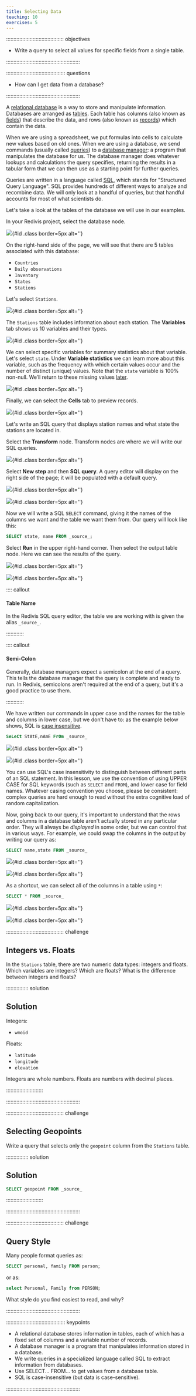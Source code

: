 ```yaml
---
title: Selecting Data
teaching: 10
exercises: 5
---
```


::::::::::::::::::::::::::::::::::::::: objectives


- Write a query to select all values for specific fields from a single table.

::::::::::::::::::::::::::::::::::::::::::::::::::

:::::::::::::::::::::::::::::::::::::::: questions

- How can I get data from a database?

::::::::::::::::::::::::::::::::::::::::::::::::::

A [relational database](../learners/reference.md#relational-database)
is a way to store and manipulate information.
Databases are arranged as [tables](../learners/reference.md#table).
Each table has columns (also known as [fields](../learners/reference.md#fields)) that describe the data,
and rows (also known as [records](../learners/reference.md#record)) which contain the data.

When we are using a spreadsheet,
we put formulas into cells to calculate new values based on old ones.
When we are using a database,
we send commands
(usually called [queries](../learners/reference.md#query))
to a [database manager](../learners/reference.md#database-manager):
a program that manipulates the database for us.
The database manager does whatever lookups and calculations the query specifies,
returning the results in a tabular form
that we can then use as a starting point for further queries.

Queries are written in a language called [SQL](../learners/reference.md#sql),
which stands for "Structured Query Language".
SQL provides hundreds of different ways to analyze and recombine data.
We will only look at a handful of queries,
but that handful accounts for most of what scientists do.


Let's take a look at the tables of the database we will use in our examples.

In your Redivis project, select the database node.

![](fig/02.1_database_node.png){#id .class border=5px alt=''}

On the right-hand side of the page, we will see that there are 5 tables associated with this database:

- `Countries`
- `Daily observations`
- `Inventory`
- `States`
- `Stations`

Let's select `Stations`.

![](fig/02.2_select_stations.png){#id .class border=5px alt=''}

The `Stations` table includes information about each station. The **Variables** tab shows us 10 variables and their types. 


![](fig/02.3_variables_tab.png){#id .class border=5px alt=''}



We can select specific variables for summary statistics about that variable. Let's select `state`. Under **Variable statistics** we can learn more about this variable, such as the frequency with which certain values occur and the number of distinct (unique) values. Note that the `state` variable is 100% non-null. We’ll return to these missing values [later](05-null.md).

![](fig/02.4_summary_statistics.png){#id .class border=5px alt=''}

Finally, we can select the **Cells** tab to preview records.

![](fig/02.5_cells_tab.png){#id .class border=5px alt=''}

Let's write an SQL query that displays station names and what state the stations are located in.

Select the **Transform** node. Transform nodes are where we will write our SQL queries.

![](fig/02.6_transform_node.png){#id .class border=5px alt=''}

Select **New step** and then **SQL query**. A query editor will display on the right side of the page; it will be populated with a default query.

![](fig/02.7_new_step.png){#id .class border=5px alt=''}

![](fig/02.8_transform_query_editor.png){#id .class border=5px alt=''}

Now we will write a SQL `SELECT` command,
giving it the names of the columns we want and the table we want them from.
Our query will look like this:

```sql
SELECT state, name FROM _source_;
```

Select **Run** in the upper right-hand corner. Then select the output table node. Here we can see the results of the query.

![](fig/02.9_run.png){#id .class border=5px alt=''}


![](fig/02.10_output_table_node.png){#id .class border=5px alt=''}


:::: callout

#### Table Name

In the Redivis SQL query editor, the table we are working with is given the alias  `_source_`.


::::::::::::

:::: callout

#### Semi-Colon

Generally, database managers expect a semicolon at the end of a query. This tells the database manager that the query is complete and ready to run. In Redivis, semicolons aren't required at the end of a query, but it's a good practice to use them.


::::::::::::

We have written our commands in upper case and the names for the table and columns
in lower case,
but we don't have to:
as the example below shows,
SQL is [case insensitive](../learners/reference.md#case-insensitive). 

```sql
SeLeCt StAtE,nAmE FrOm _source_
```

![](fig/02.11_case_insensitive_query.png){#id .class border=5px alt=''}


![](fig/02.12_case_insensitive_output.png){#id .class border=5px alt=''}



You can use SQL's case insensitivity
to distinguish between different parts of an SQL statement.
In this lesson, we use the convention of using UPPER CASE for SQL keywords
(such as `SELECT` and `FROM`), and lower case for field names.
Whatever casing
convention you choose, please be consistent: complex queries are hard
enough to read without the extra cognitive load of random
capitalization.


Now, going back to our query,
it's important to understand that
the rows and columns in a database table aren't actually stored in any particular order.
They will always be *displayed* in some order,
but we can control that in various ways.
For example,
we could swap the columns in the output by writing our query as:

```sql
SELECT name,state FROM _source_
```

![](fig/02.13_reverse_query.png){#id .class border=5px alt=''}


![](fig/02.14_reverse_output.png){#id .class border=5px alt=''}


As a shortcut,
we can select all of the columns in a table using `*`:

```sql
SELECT * FROM _source_
```

![](fig/02.15_select_all_query.png){#id .class border=5px alt=''}


![](fig/02.16_select_all_output.png){#id .class border=5px alt=''}

:::::::::::::::::::::::::::::::::::::::  challenge

## Integers vs. Floats

In the `Stations` table, there are two numeric data types: integers and floats. Which variables are integers? Which are floats? What is the difference between integers and floats?

:::::::::::::::  solution

## Solution

Integers:

- `wmoid`

Floats:

- `latitude`
- `longitude`
- `elevation`

Integers are whole numbers. Floats are numbers with decimal places.

:::::::::::::::::::::::::

::::::::::::::::::::::::::::::::::::::::::::::::::

:::::::::::::::::::::::::::::::::::::::  challenge

## Selecting Geopoints

Write a query that selects only the `geopoint` column from the `Stations` table.

:::::::::::::::  solution

## Solution

```sql
SELECT geopoint FROM _source_
```

:::::::::::::::::::::::::

::::::::::::::::::::::::::::::::::::::::::::::::::

:::::::::::::::::::::::::::::::::::::::  challenge

## Query Style

Many people format queries as:

```sql
SELECT personal, family FROM person;
```

or as:

```sql
select Personal, Family from PERSON;
```

What style do you find easiest to read, and why?


::::::::::::::::::::::::::::::::::::::::::::::::::

:::::::::::::::::::::::::::::::::::::::: keypoints

- A relational database stores information in tables, each of which has a fixed set of columns and a variable number of records.
- A database manager is a program that manipulates information stored in a database.
- We write queries in a specialized language called SQL to extract information from databases.
- Use SELECT... FROM... to get values from a database table.
- SQL is case-insensitive (but data is case-sensitive).

::::::::::::::::::::::::::::::::::::::::::::::::::


